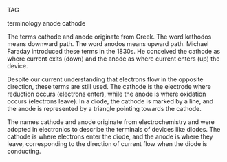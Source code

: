 TAG

terminology
anode
cathode

The terms cathode and anode originate from Greek. The word kathodos means downward path. The word anodos means upward path. Michael Faraday introduced these terms in the 1830s. He conceived the cathode as where current exits (down) and the anode as where current enters (up) the device.

Despite our current understanding that electrons flow in the opposite direction, these terms are still used. The cathode is the electrode where reduction occurs (electrons enter), while the anode is where oxidation occurs (electrons leave). In a diode, the cathode is marked by a line, and the anode is represented by a triangle pointing towards the cathode.

The names cathode and anode originate from electrochemistry and were adopted in electronics to describe the terminals of devices like diodes. The cathode is where electrons enter the diode, and the anode is where they leave, corresponding to the direction of current flow when the diode is conducting.
